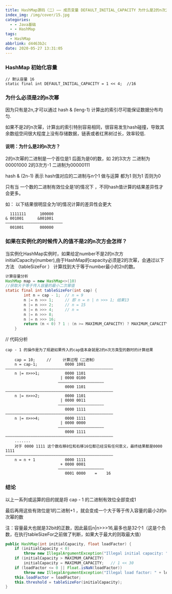 ```yaml
---
title: HashMap源码（二）—— 成员变量 DEFAULT_INITIAL_CAPACITY 为什么是2的n次方？？？
index_img: /img/cover/15.jpg
categories:
  - - Java基础
  - - HashMap
tags:
  - HashMap
abbrlink: d4463b2c
date: 2020-05-27 13:31:05
---
```


### HashMap 初始化容量
```text
// 默认容量 16
static final int DEFAULT_INITIAL_CAPACITY = 1 << 4;  //16
```

### 为什么必须是2的n次幂
因为只有是2n,才可以通过 hash & (leng-1) 计算出的索引尽可能保证数据分布均匀.

如果不是2的n次幂，计算出的索引特别容易相同，很容易发生hash碰撞，导致其余数组空间很大程度上没有存储数据，链表或者红黑树过长，效率较低.

#### 说明：为什么是2的n次方？
2的n次幂的二进制是一个首位是1 后面为是0的数，如 2的3次方 二进制为00001000 2的3次方-1 二进制为00000111

hash & (2n-1) 表示 hash值对应的二进制与n个1 做与运算 都为1 则为1 否则为0

只有当 一个数的二进制有效位全是1的情况下 ，不同hash值计算的结果差异性才会更多。

如： 以下结果很明显全为1的情况计算的差异性会更大
```text
  1111111      100000
& 001001      &001001
—————————————————————————
  001001       000000
```
### 如果在实例化的时候传入的值不是2的n次方会怎样？
当实例化HashMap实例时，如果给定number不是2的n次方 initialCapacity(number),由于HashMap的capacity必须是2的次幂，会通过以下方法 （tableSizeFor ） 计算找到大于等于number最小的2n的数。
```java
计算容量分析
HashMap map = new HashMap<>(10)
//获取大于等于传入容量的最小二次幂值 
static final int tableSizeFor(int cap) {
        int n = cap - 1;  // n = 9 
        n |= n >>> 1;     // 即 n = n | n >>> 1; 结果13    
        n |= n >>> 2;	  // n = 15
        n |= n >>> 4;	  // n =  
        n |= n >>> 8;
        n |= n >>> 16;
        return (n < 0) ? 1 : (n >= MAXIMUM_CAPACITY) ? MAXIMUM_CAPACITY : n + 1;
    }
```
// 代码分析
```text
cap - 1 的操作是为了规避如果传入的cap值本身就是2的n次方类型的数时的计算结果
           
	cap = 10;     //     计算过程（二进制）
	n = cap-1;            0000 1001   
———————————————————————————————————————————————
	n |= n>>>1;           0000 1101
						| 0000 0100
					   ————————————————————
					      0000 1101
———————————————————————————————————————————————
	n |= n>>>2;           0000 1101
						| 0000 0011
					   ————————————————————
					      0000 1111
———————————————————————————————————————————————
	n |= n>>>4;           0000 1111
						| 0000 0000
					   ————————————————————
					      0000 1111
———————————————————————————————————————————————
	.......
	对于 0000 1111 这个数右移8位和右移16位都已经没有任何意义，最终结果都是0000 1111
———————————————————————————————————————————————
	n = n + 1             0000 1111
						+ 0000 0001
					   ————————————————————
					      0001 0000    =    16  
```
### 结论
以上一系列或运算的目的就是将 cap - 1 的二进制有效位全部变成1

最后再用这些有效位是1的二进制+1 ，就会变成一个大于等于传入容量的最小2的n次幂的数

注：容量最大也就是32bit的正数，因此最后n|n>>>16,最多也是32个1（这是个负数，在执行tableSizeFor之前做了判断，如果大于最大的则取最大值）
```java
public HashMap(int initialCapacity, float loadFactor) {
    if (initialCapacity < 0)
        throw new IllegalArgumentException("Illegal initial capacity: " +initialCapacity);
    if (initialCapacity > MAXIMUM_CAPACITY)    
        initialCapacity = MAXIMUM_CAPACITY;   // 1 << 30
    if (loadFactor <= 0 || Float.isNaN(loadFactor))
        throw new IllegalArgumentException("Illegal load factor: " + loadFactor);
    this.loadFactor = loadFactor;
    this.threshold = tableSizeFor(initialCapacity);
}
```
